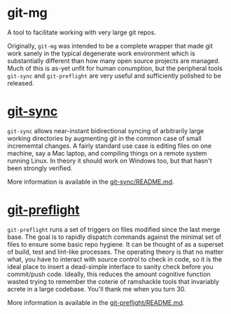# git-mg
A tool to facilitate working with very large git repos.

Originally, `git-mg` was intended to be a complete wrapper that made git work sanely in the typical degenerate work environment which is substantially different than how many open source projects are managed. Much of this is as-yet unfit for human conumption, but the peripheral tools `git-sync` and `git-preflight` are very useful and sufficiently polished to be released.

# [git-sync](cmd/git-sync)

`git-sync` allows near-instant bidirectional syncing of arbitrarily large working directories by augmenting git in the common case of small incrememtal changes. A fairly standard use case is editing files on one machine, say a Mac laptop, and compiling things on a remote system running Linux. In theory it should work on Windows too, but that hasn't been strongly verified.

More information is available in the [git-sync/README.md](cmd/git-sync/README.md).

# [git-preflight](cmd/git-preflight)

`git-preflight` runs a set of triggers on files modified since the last merge base. The goal is to rapidly dispatch commands against the minimal set of files to ensure some basic repo hygiene. It can be thought of as a superset of build, test and lint-like processes. The operating theory is that no matter what, you have to interact with source control to check in code, so it is the ideal place to insert a dead-simple interface to sanity check before you commit/push code. Ideally, this reduces the amount cognitive function wasted trying to remember the coterie of ramshackle tools that invariably acrete in a large codebase. You'll thank me when you turn 30.

More information is available in the [git-preflight/README.md](cmd/git-preflight/README.md).
